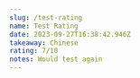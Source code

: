 ```yaml
---
slug: /test-rating
name: Test Rating
date: 2023-09-27T16:38:42.946Z
takeaway: Chinese
rating: 7/10
notes: W﻿ould test again
---
```

